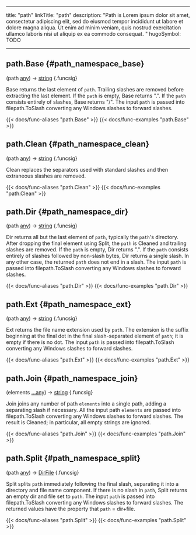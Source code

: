 




---
title: "path"
linkTitle: "path"
description: "Path is Lorem ipsum dolor sit amet, consectetur adipiscing elit, sed do eiusmod tempor incididunt ut labore et dolore magna aliqua. Ut enim ad minim veniam, quis nostrud exercitation ullamco laboris nisi ut aliquip ex ea commodo consequat. "
hugoSymbol: TODO




---















## path.Base {#path_namespace_base}

\(path [any](/documentation/reference/gotypes/#any)\) → [string](/documentation/reference/gotypes/#string)
{.funcsig}


Base returns the last element of `path`.
Trailing slashes are removed before extracting the last element.
If the `path` is empty, Base returns ".".
If the `path` consists entirely of slashes, Base returns "/".
The input `path` is passed into filepath.ToSlash converting any Windows slashes
to forward slashes.

{{< docs/func-aliases "path.Base" >}}
{{< docs/func-examples "path.Base" >}}







## path.Clean {#path_namespace_clean}

\(path [any](/documentation/reference/gotypes/#any)\) → [string](/documentation/reference/gotypes/#string)
{.funcsig}


Clean replaces the separators used with standard slashes and then
extraneous slashes are removed.

{{< docs/func-aliases "path.Clean" >}}
{{< docs/func-examples "path.Clean" >}}







## path.Dir {#path_namespace_dir}

\(path [any](/documentation/reference/gotypes/#any)\) → [string](/documentation/reference/gotypes/#string)
{.funcsig}


Dir returns all but the last element of `path`, typically the `path`'s directory.
After dropping the final element using Split, the `path` is Cleaned and trailing
slashes are removed.
If the `path` is empty, Dir returns ".".
If the `path` consists entirely of slashes followed by non-slash bytes, Dir
returns a single slash. In any other case, the returned `path` does not end in a
slash.
The input `path` is passed into filepath.ToSlash converting any Windows slashes
to forward slashes.

{{< docs/func-aliases "path.Dir" >}}
{{< docs/func-examples "path.Dir" >}}







## path.Ext {#path_namespace_ext}

\(path [any](/documentation/reference/gotypes/#any)\) → [string](/documentation/reference/gotypes/#string)
{.funcsig}


Ext returns the file name extension used by `path`.
The extension is the suffix beginning at the final dot
in the final slash-separated element of `path`;
it is empty if there is no dot.
The input `path` is passed into filepath.ToSlash converting any Windows slashes
to forward slashes.

{{< docs/func-aliases "path.Ext" >}}
{{< docs/func-examples "path.Ext" >}}







## path.Join {#path_namespace_join}

\(elements [...any](/documentation/reference/gotypes/#any)\) → [string](/documentation/reference/gotypes/#string)
{.funcsig}


Join joins any number of path `elements` into a single path, adding a
separating slash if necessary. All the input
path `elements` are passed into filepath.ToSlash converting any Windows slashes
to forward slashes.
The result is Cleaned; in particular,
all empty strings are ignored.

{{< docs/func-aliases "path.Join" >}}
{{< docs/func-examples "path.Join" >}}







## path.Split {#path_namespace_split}

\(path [any](/documentation/reference/gotypes/#any)\) → [DirFile](/documentation/reference/objects//dirfile)
{.funcsig}


Split splits `path` immediately following the final slash,
separating it into a directory and file name component.
If there is no slash in `path`, Split returns an empty dir and
file set to `path`.
The input `path` is passed into filepath.ToSlash converting any Windows slashes
to forward slashes.
The returned values have the property that `path` = dir+file.

{{< docs/func-aliases "path.Split" >}}
{{< docs/func-examples "path.Split" >}}





